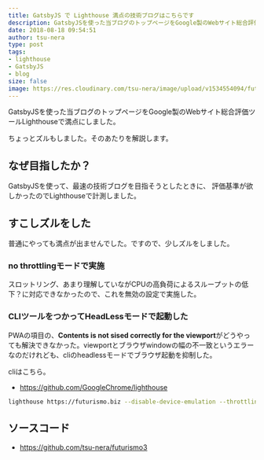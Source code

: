 ```yaml
---
title: GatsbyJS で Lighthouse 満点の技術ブログはこちらです
description: GatsbyJSを使った当ブログのトップページをGoogle製のWebサイト総合評価ツールLighthouseで満点にした話
date: 2018-08-18 09:54:51
author: tsu-nera
type: post
tags:
- lighthouse
- GatsbyJS
- blog
size: false
image: https://res.cloudinary.com/tsu-nera/image/upload/v1534554094/futurismo/posts/google-lighthouse-perfect-score.jpg
---
```


GatsbyJSを使った当ブログのトップページをGoogle製のWebサイト総合評価ツールLighthouseで満点にしました。

ちょっとズルもしました。そのあたりを解説します。

## なぜ目指したか？

GatsbyJSを使って、最速の技術ブログを目指そうとしたときに、
評価基準が欲しかったのでLighthouseで計測しました。

## すこしズルをした

普通にやっても満点が出ませんでした。ですので、少しズルをしました。

### no throttlingモードで実施

スロットリング、あまり理解していながCPUの高負荷によるスループットの低下？に対応できなかったので、これを無効の設定で実施した。

### CLIツールをつかってHeadLessモードで起動した

PWAの項目の、**Contents is not sised correctly for the viewport**がどうやっても解決できなかった。viewportとブラウザwindowの幅の不一致というエラーなのだけれども、cliのheadlessモードでブラウザ起動を抑制した。

cliはこちら。

- https://github.com/GoogleChrome/lighthouse

```bash
lighthouse https://futurismo.biz --disable-device-emulation --throttling-method=provided --chrome-flags="--headless" --view
```

## ソースコード

- https://github.com/tsu-nera/futurismo3

